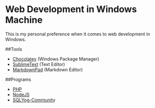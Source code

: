 # Web Development in Windows Machine

This is my personal preference when it comes to web development in Windows. 

##Tools
- [Chocolatey](https://chocolatey.org) (Windows Package Manager)
- [SublimeText](https://www.sublimetext.com) (Text Editor)
- [MarkdownPad](http://markdownpad.com) (Markdown Editor)

##Programs
- [PHP](http://php.net)
- [NodeJS](https://nodejs.org)
- [SQLYog-Communit](https://github.com/webyog/sqlyog-community)y